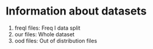 # Information about datasets

1. freqI files: Freq I data split
2. our files: Whole dataset
3. ood files: Out of distribution files
